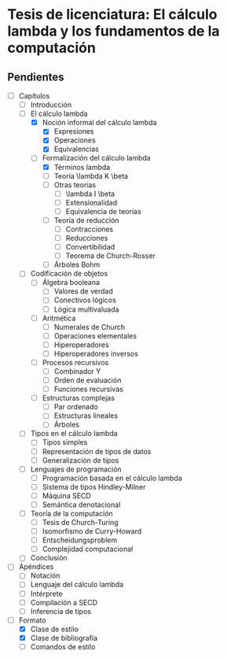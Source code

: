# Tesis de licenciatura: El cálculo lambda y los fundamentos de la computación

## Pendientes

- [ ] Capítulos
  - [ ] Introducción
  - [ ] El cálculo lambda
    - [x] Noción informal del cálculo lambda
      - [x] Expresiones
      - [x] Operaciones
      - [x] Equivalencias
    - [ ] Formalización del cálculo lambda
      - [x] Términos lambda
      - [ ] Teoría \lambda K \beta
      - [ ] Otras teorías
        - [ ] \lambda I \beta
        - [ ] Extensionalidad
        - [ ] Equivalencia de teorías
      - [ ] Teoría de reducción
        - [ ] Contracciones
        - [ ] Reducciones
        - [ ] Convertibilidad
        - [ ] Teorema de Church-Rosser
      - [ ] Árboles Bohm
  - [ ] Codificación de objetos
    - [ ] Álgebra booleana
      - [ ] Valores de verdad
      - [ ] Conectivos lógicos
      - [ ] Lógica multivaluada
    - [ ] Aritmética
      - [ ] Numerales de Church
      - [ ] Operaciones elementales
      - [ ] Hiperoperadores
      - [ ] Hiperoperadores inversos
    - [ ] Procesos recursivos
      - [ ] Combinador Y
      - [ ] Orden de evaluación
      - [ ] Funciones recursivas
    - [ ] Estructuras complejas
      - [ ] Par ordenado
      - [ ] Estructuras lineales
      - [ ] Árboles
  - [ ] Tipos en el cálculo lambda
    - [ ] Tipos simples
    - [ ] Representación de tipos de datos
    - [ ] Generalización de tipos
  - [ ] Lenguajes de programación
    - [ ] Programación basada en el cálculo lambda
    - [ ] Sistema de tipos Hindley-Milner
    - [ ] Máquina SECD
    - [ ] Semántica denotacional
  - [ ] Teoría de la computación
    - [ ] Tesis de Church-Turing
    - [ ] Isomorfismo de Curry-Howard
    - [ ] Entscheidungsproblem
    - [ ] Complejidad computacional
  - [ ] Conclusión
- [ ] Apéndices
  - [ ] Notación
  - [ ] Lenguaje del cálculo lambda
  - [ ] Intérprete
  - [ ] Compilación a SECD
  - [ ] Inferencia de tipos
- [ ] Formato
  - [x] Clase de estilo
  - [x] Clase de bibliografía
  - [ ] Comandos de estilo
